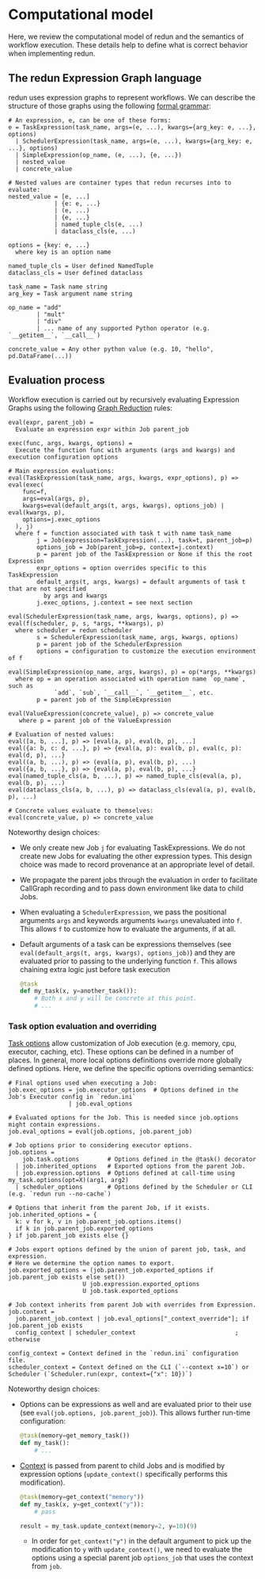 # Computational model

Here, we review the computational model of redun and the semantics of workflow execution. These details help to define what is correct behavior when implementing redun.

## The redun Expression Graph language

redun uses expression graphs to represent workflows. We can describe the structure of those graphs using the following [formal grammar](https://en.wikipedia.org/wiki/Formal_grammar):

```
# An expression, e, can be one of these forms:
e = TaskExpression(task_name, args=(e, ...), kwargs={arg_key: e, ...}, options)
  | SchedulerExpression(task_name, args=(e, ...), kwargs={arg_key: e, ...}, options)
  | SimpleExpression(op_name, (e, ...), {e, ...})
  | nested_value
  | concrete_value

# Nested values are container types that redun recurses into to evaluate:
nested_value = [e, ...]
             | {e: e, ...}
             | (e, ...)
             | {e, ...}
             | named_tuple_cls(e, ...)
             | dataclass_cls(e, ...)

options = {key: e, ...}
  where key is an option name

named_tuple_cls = User defined NamedTuple
dataclass_cls = User defined dataclass

task_name = Task name string
arg_key = Task argument name string

op_name = "add"
        | "mult"
        | "div"
        | ... name of any supported Python operator (e.g. `__getitem__`, `__call__`)

concrete_value = Any other python value (e.g. 10, "hello", pd.DataFrame(...))
```

## Evaluation process

Workflow execution is carried out by recursively evaluating Expression Graphs using the following [Graph Reduction](https://en.wikipedia.org/wiki/Graph_reduction) rules:

```
eval(expr, parent_job) =
  Evaluate an expression expr within Job parent_job

exec(func, args, kwargs, options) =
  Execute the function func with arguments (args and kwargs) and execution configuration options

# Main expression evaluations:
eval(TaskExpression(task_name, args, kwargs, expr_options), p) => eval(exec(
    func=f,
    args=eval(args, p),
    kwargs=eval(default_args(t, args, kwargs), options_job) | eval(kwargs, p),
    options=j.exec_options
  ), j)
  where f = function associated with task t with name task_name
        j = Job(expression=TaskExpression(...), task=t, parent_job=p)
        options_job = Job(parent_job=p, context=j.context)
        p = parent job of the TaskExpression or None if this the root Expression
        expr_options = option overrides specific to this TaskExpression
        default_args(t, args, kwargs) = default arguments of task t that are not specified
          by args and kwargs
        j.exec_options, j.context = see next section

eval(SchedulerExpression(task_name, args, kwargs, options), p) => eval(f(scheduler, p, s, *args, **kwargs), p)
  where scheduler = redun scheduler
        s = SchedulerExpression(task_name, args, kwargs, options)
        p = parent job of the SchedulerExpression
        options = configuration to customize the execution environment of f

eval(SimpleExpression(op_name, args, kwargs), p) = op(*args, **kwargs)
  where op = an operation associated with operation name `op_name`, such as
             `add`, `sub`, `__call__`, `__getitem__`, etc.
        p = parent job of the SimpleExpression

eval(ValueExpression(concrete_value), p) => concrete_value
   where p = parent job of the ValueExpression

# Evaluation of nested values:
eval([a, b, ...], p) => [eval(a, p), eval(b, p), ...]
eval({a: b, c: d, ...}, p) => {eval(a, p): eval(b, p), eval(c, p): eval(d, p), ...}
eval((a, b, ...), p) => (eval(a, p), eval(b, p), ...)
eval({a, b, ...}, p) => {eval(a, p), eval(b, p), ...}
eval(named_tuple_cls(a, b, ...), p) => named_tuple_cls(eval(a, p), eval(b, p), ...)
eval(dataclass_cls(a, b, ...), p) => dataclass_cls(eval(a, p), eval(b, p), ...)

# Concrete values evaluate to themselves:
eval(concrete_value, p) => concrete_value
```

Noteworthy design choices:
- We only create new Job `j` for evaluating TaskExpressions. We do not create new Jobs for evaluating the other expression types. This design choice was made to record provenance at an appropriate level of detail.
- We propagate the parent jobs through the evaluation in order to facilitate CallGraph recording and to pass down environment like data to child Jobs.
- When evaluating a `SchedulerExpression`, we pass the positional arguments `args` and keywords arguments `kwargs` unevaluated into `f`. This allows `f` to customize how to evaluate the arguments, if at all.
- Default arguments of a task can be expressions themselves (see `eval(default_args(t, args, kwargs), options_job)`) and they are evaluated prior to passing to the underlying function `f`. This allows chaining extra logic just before task execution

    ```py
    @task
    def my_task(x, y=another_task()):
        # Both x and y will be concrete at this point.
        # ...
    ```


### Task option evaluation and overriding

[Task options](../tasks.md#task-options) allow customization of Job execution (e.g. memory, cpu, executor, caching, etc). These options can be defined in a number of places. In general, more local options definitions override more globally defined options. Here, we define the specific options overriding semantics:

```
# Final options used when executing a Job:
job.exec_options = job.executor_options  # Options defined in the Job's Executor config in `redun.ini`
                 | job.eval_options      

# Evaluated options for the Job. This is needed since job.options might contain expressions.
job.eval_options = eval(job.options, job.parent_job)

# Job options prior to considering executor options.
job.options =
    job.task.options        # Options defined in the @task() decorator
  | job.inherited_options   # Exported options from the parent Job.
  | job.expression.options  # Options defined at call-time using my_task.options(opt=X)(arg1, arg2)
  | scheduler_options       # Options defined by the Scheduler or CLI (e.g. `redun run --no-cache`)

# Options that inherit from the parent Job, if it exists.
job.inherited_options = {
  k: v for k, v in job.parent_job.options.items()
  if k in job.parent_job.exported_options
} if job.parent_job exists else {}

# Jobs export options defined by the union of parent job, task, and expression.
# Here we determine the option names to export.
job.exported_options = (job.parent_job.exported_options if job.parent_job exists else set())
                     U job.expression.exported_options
                     U job.task.exported_options

# Job context inherits from parent Job with overrides from Expression.
job.context =
  job.parent_job.context | job.eval_options["_context_override"]; if job.parent_job exists
  config_context | scheduler_context                            ; otherwise

config_context = Context defined in the `redun.ini` configuration file.
scheduler_context = Context defined on the CLI (`--context x=10`) or Scheduler (`Scheduler.run(expr, context={"x": 10})`)
```

Noteworthy design choices:
- Options can be expressions as well and are evaluated prior to their use (see `eval(job.options, job.parent_job)`). This allows further run-time configuration:

  ```py
  @task(memory=get_memory_task())
  def my_task():
      # ...
  ```

- [Context](../context.md) is passed from parent to child Jobs and is modified by expression options (`update_context()` specifically performs this modification).

  ```py
  @task(memory=get_context("memory"))
  def my_task(x, y=get_context("y")):
      # pass

  result = my_task.update_context(memory=2, y=10)(9)
  ```

  - In order for `get_context("y")` in the default argument to pick up the modification to `y` with `update_context()`, we need to evaluate the options using a special parent job `options_job` that uses the context from `job`.
